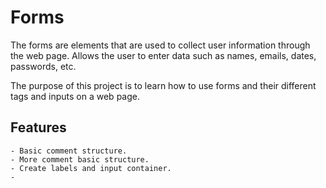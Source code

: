 # Forms

The forms are elements that are used to collect user information through the web page. Allows the user to enter data such as names, emails, dates, passwords, etc.

The purpose of this project is to learn how to use forms and their different tags and inputs on a web page.

## Features

    - Basic comment structure.
    - More comment basic structure.
    - Create labels and input container.
    - 

